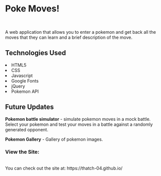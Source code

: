 # Poke Moves!

<br>

A web application that allows you to enter a pokemon and get back all the moves that they can learn and a brief description of the move.

## Technologies Used
<li>HTML5</li>
<li>CSS</li>
<li>Javascript</li>
<li>Google Fonts</li>
<li>jQuery</li>
<li>Pokemon API</li>

## Future Updates

**Pokemon battle simulator** - simulate pokemon moves in a mock battle. Select your pokemon and test your moves in a battle against a randomly generated opponent.

**Pokemon Gallery** - Gallery of pokemon images.

### View the Site:
<br>
You can check out the site at: https://thatch-04.github.io/